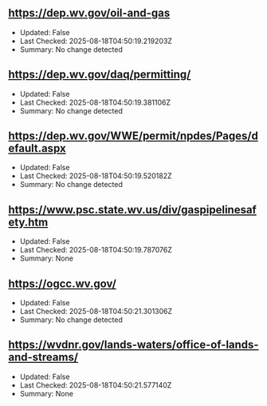 ## https://dep.wv.gov/oil-and-gas
- Updated: False
- Last Checked: 2025-08-18T04:50:19.219203Z
- Summary: No change detected

## https://dep.wv.gov/daq/permitting/
- Updated: False
- Last Checked: 2025-08-18T04:50:19.381106Z
- Summary: No change detected

## https://dep.wv.gov/WWE/permit/npdes/Pages/default.aspx
- Updated: False
- Last Checked: 2025-08-18T04:50:19.520182Z
- Summary: No change detected

## https://www.psc.state.wv.us/div/gaspipelinesafety.htm
- Updated: False
- Last Checked: 2025-08-18T04:50:19.787076Z
- Summary: None

## https://ogcc.wv.gov/
- Updated: False
- Last Checked: 2025-08-18T04:50:21.301306Z
- Summary: No change detected

## https://wvdnr.gov/lands-waters/office-of-lands-and-streams/
- Updated: False
- Last Checked: 2025-08-18T04:50:21.577140Z
- Summary: None

